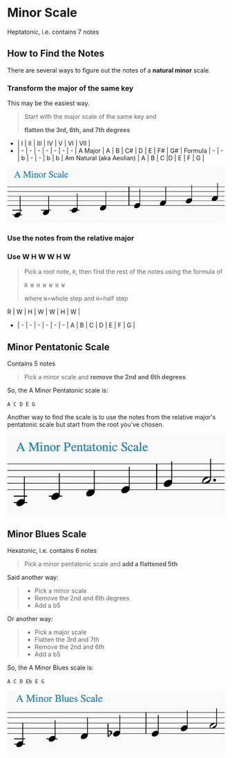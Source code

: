 # Minor Scale

Heptatonic, i.e. contains 7 notes

## How to Find the Notes 
There are several ways to figure out the notes of a **natural minor** scale.

### Transform the major of the same key
This may be the easiest way.

> Start with the major scale of the same key and
>
> **flatten the 3rd, 6th, and 7th degrees**

- | I | II | III | IV | V | VI | VII |
- | - | - | - | - | - | - | - |
A Major | A | B | C# | D | E | F# | G# |
Formula | - | - | b  | - | - | b  | b |
Am Natural (aka Aeolian) | A | B | C |D | E | F | G |

![A minor](scales-minor-a.png "A minor")

### Use the notes from the relative major


### Use W H W W H W

> Pick a root note, `R`, then find the rest of the notes using
> the formula of
>  
> `R W H W W H W`
>
> where `W`=whole step and `H`=half step

R | W | H | W | W | H | W |
- | - | - | - | - | - | - |
A | B | C | D | E | F | G |

## Minor Pentatonic Scale
Contains 5 notes

> Pick a minor scale and **remove the 2nd and 6th degrees**

So, the A Minor Pentatonic scale is:

`A C D E G`

Another way to find the scale is to use the notes from the relative major's pentatonic scale but start from the root you've chosen.

![A minor Pentatonic](scales-minor-pentatonic-a.png "A minor pentatonic")

## Minor Blues Scale

Hexatonic, i.e. contains 6 notes 

> Pick a minor pentatonic scale and **add a flattened 5th**

Said another way:

> * Pick a minor scale
> * Remove the 2nd and 6th degrees
> * Add a b5

Or another way:
> * Pick a major scale
> * Flatten the 3rd and 7th
> * Remove the 2nd and 6th
> * Add a b5

So, the A Minor Blues scale is:

`A C D Eb E G`

![A minor Blues Scale](scales-minor-blues-a.png "A minor Blues")